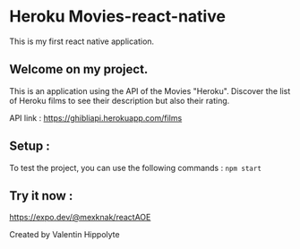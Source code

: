 # Heroku Movies-react-native

This is my first react native application. 

## Welcome on my project. 
This is an application using the API of the Movies "Heroku".
Discover the list of Heroku films to see their description but also their rating.

API link : https://ghibliapi.herokuapp.com/films

## Setup :

To test the project, you can use the following commands : 
```npm start```

## Try it now :

https://expo.dev/@mexknak/reactAOE

Created by Valentin Hippolyte
